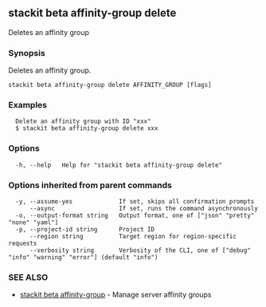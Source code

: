 ## stackit beta affinity-group delete

Deletes an affinity group

### Synopsis

Deletes an affinity group.

```
stackit beta affinity-group delete AFFINITY_GROUP [flags]
```

### Examples

```
  Delete an affinity group with ID "xxx"
  $ stackit beta affinity-group delete xxx
```

### Options

```
  -h, --help   Help for "stackit beta affinity-group delete"
```

### Options inherited from parent commands

```
  -y, --assume-yes             If set, skips all confirmation prompts
      --async                  If set, runs the command asynchronously
  -o, --output-format string   Output format, one of ["json" "pretty" "none" "yaml"]
  -p, --project-id string      Project ID
      --region string          Target region for region-specific requests
      --verbosity string       Verbosity of the CLI, one of ["debug" "info" "warning" "error"] (default "info")
```

### SEE ALSO

* [stackit beta affinity-group](./stackit_beta_affinity-group.md)	 - Manage server affinity groups

